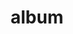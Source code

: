 ---
layout: album
resource: facebook
title: "album"
description: "masonry"
active: gallery
header-img: "img/gallery-bg.jpg"
album-title: "my 9th album"
images:
  - image_path: NguyenNhu(nana)/Album 6 - Dây chéo/01_0.jpg
  - image_path: NguyenNhu(nana)/Album 6 - Dây chéo/01_1.jpg
  - image_path: NguyenNhu(nana)/Album 6 - Dây chéo/01_2.jpg
  - image_path: NguyenNhu(nana)/Album 6 - Dây chéo/01_3.jpg
  - image_path: NguyenNhu(nana)/Album 6 - Dây chéo/01_4.jpg
  - image_path: NguyenNhu(nana)/Album 6 - Dây chéo/01_5.jpg
  - image_path: NguyenNhu(nana)/Album 6 - Dây chéo/01_6.jpg
  - image_path: NguyenNhu(nana)/Album 6 - Dây chéo/01_7.jpg
  - image_path: NguyenNhu(nana)/Album 6 - Dây chéo/02_0.jpg
  - image_path: NguyenNhu(nana)/Album 6 - Dây chéo/02_1.jpg
  - image_path: NguyenNhu(nana)/Album 6 - Dây chéo/02_2.jpg
  - image_path: NguyenNhu(nana)/Album 6 - Dây chéo/02_3.jpg
  - image_path: NguyenNhu(nana)/Album 6 - Dây chéo/02_4.jpg
  - image_path: NguyenNhu(nana)/Album 6 - Dây chéo/02_5.jpg
  - image_path: NguyenNhu(nana)/Album 6 - Dây chéo/02_90.jpg
  - image_path: NguyenNhu(nana)/Album 6 - Dây chéo/02_91.jpg
  - image_path: NguyenNhu(nana)/Album 6 - Dây chéo/02_92.jpg
  - image_path: NguyenNhu(nana)/Album 6 - Dây chéo/03_0.jpg
  - image_path: NguyenNhu(nana)/Album 6 - Dây chéo/03_1.jpg
  - image_path: NguyenNhu(nana)/Album 6 - Dây chéo/03_2.jpg
  - image_path: NguyenNhu(nana)/Album 6 - Dây chéo/03_3.jpg
  - image_path: NguyenNhu(nana)/Album 6 - Dây chéo/03_4.jpg
  - image_path: NguyenNhu(nana)/Album 6 - Dây chéo/03_5.jpg
  - image_path: NguyenNhu(nana)/Album 6 - Dây chéo/04_0.jpg
  - image_path: NguyenNhu(nana)/Album 6 - Dây chéo/04_1.jpg
  - image_path: NguyenNhu(nana)/Album 6 - Dây chéo/04_2.jpg
  - image_path: NguyenNhu(nana)/Album 6 - Dây chéo/04_3.jpg
  - image_path: NguyenNhu(nana)/Album 6 - Dây chéo/04_4.jpg
  - image_path: NguyenNhu(nana)/Album 6 - Dây chéo/04_5.jpg
  - image_path: NguyenNhu(nana)/Album 6 - Dây chéo/04_6.jpg
  - image_path: NguyenNhu(nana)/Album 6 - Dây chéo/837892454078932_474512538_1329838428217663_1274810357912992036_n.jpg
---